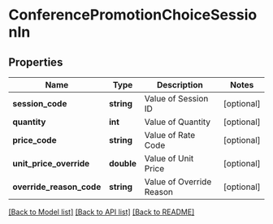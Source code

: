 # ConferencePromotionChoiceSessionIn

## Properties
Name | Type | Description | Notes
------------ | ------------- | ------------- | -------------
**session_code** | **string** | Value of Session ID | [optional] 
**quantity** | **int** | Value of Quantity | [optional] 
**price_code** | **string** | Value of Rate Code | [optional] 
**unit_price_override** | **double** | Value of Unit Price | [optional] 
**override_reason_code** | **string** | Value of Override Reason | [optional] 

[[Back to Model list]](../README.md#documentation-for-models) [[Back to API list]](../README.md#documentation-for-api-endpoints) [[Back to README]](../README.md)


